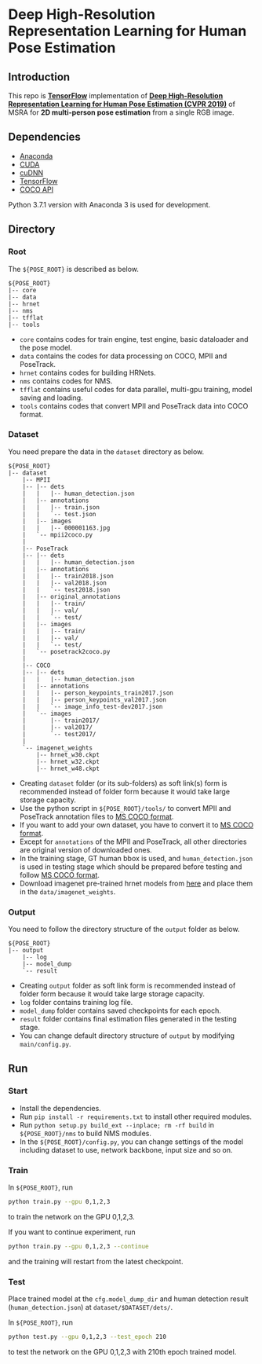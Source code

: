 # Deep High-Resolution Representation Learning for Human Pose Estimation

## Introduction

This repo is **[TensorFlow](https://www.tensorflow.org)** implementation of **[Deep High-Resolution Representation Learning for Human Pose Estimation (CVPR 2019)](https://arxiv.org/abs/1902.09212)** of MSRA for **2D multi-person pose estimation** from a single RGB image.

## Dependencies
* [Anaconda](https://www.anaconda.com/download/)
* [CUDA](https://developer.nvidia.com/cuda-downloads)
* [cuDNN](https://developer.nvidia.com/cudnn)
* [TensorFlow](https://www.tensorflow.org/)
* [COCO API](https://github.com/cocodataset/cocoapi)

Python 3.7.1 version with Anaconda 3 is used for development.

## Directory

### Root
The `${POSE_ROOT}` is described as below.
```
${POSE_ROOT}
|-- core
|-- data
|-- hrnet
|-- nms
|-- tfflat
|-- tools
```
* `core` contains codes for train engine, test engine, basic dataloader and the pose model.
* `data` contains the codes for data processing on COCO, MPII and PoseTrack.
* `hrnet` contains codes for building HRNets.
* `nms` contains codes for NMS.
* `tfflat` contains useful codes for data parallel, multi-gpu training, model saving and loading.
* `tools` contains codes that convert MPII and PoseTrack data into COCO format.


### Dataset
You need prepare the data in the `dataset` directory as below.
```
${POSE_ROOT}
|-- dataset
    |-- MPII
    |-- |-- dets
    |   |   |-- human_detection.json
    |   |-- annotations
    |   |   |-- train.json
    |   |   `-- test.json
    |   |-- images
    |   |   |-- 000001163.jpg
    |   `-- mpii2coco.py
    |
    |-- PoseTrack
    |-- |-- dets
    |   |   |-- human_detection.json
    |   |-- annotations
    |   |   |-- train2018.json
    |   |   |-- val2018.json
    |   |   `-- test2018.json
    |   |-- original_annotations
    |   |   |-- train/
    |   |   |-- val/
    |   |   `-- test/
    |   |-- images
    |   |   |-- train/
    |   |   |-- val/
    |   |   `-- test/
    |   `-- posetrack2coco.py
    |
    |-- COCO
    |-- |-- dets
    |   |   |-- human_detection.json
    |   |-- annotations
    |   |   |-- person_keypoints_train2017.json
    |   |   |-- person_keypoints_val2017.json
    |   |   `-- image_info_test-dev2017.json
    |   `-- images
    |       |-- train2017/
    |       |-- val2017/
    |       `-- test2017/
    |
    `-- imagenet_weights
        |-- hrnet_w30.ckpt
        |-- hrnet_w32.ckpt
        |-- hrnet_w48.ckpt
```
* Creating `dataset` folder (or its sub-folders) as soft link(s) form is recommended instead of folder form because it would take large storage capacity.
* Use the python script in `${POSE_ROOT}/tools/` to convert MPII and PoseTrack annotation files to [MS COCO format](http://cocodataset.org/#format-data).
* If you want to add your own dataset, you have to convert it to [MS COCO format](http://cocodataset.org/#format-data).
* Except for `annotations` of the MPII and PoseTrack, all other directories are original version of downloaded ones.
* In the training stage, GT human bbox is used, and `human_detection.json` is used in testing stage which should be prepared before testing and follow [MS COCO format](http://cocodataset.org/#format-results).
* Download imagenet pre-trained hrnet models from [here]() and place them in the `data/imagenet_weights`.

### Output
You need to follow the directory structure of the `output` folder as below.
```
${POSE_ROOT}
|-- output
    |-- log
    |-- model_dump
    `-- result

```
* Creating `output` folder as soft link form is recommended instead of folder form because it would take large storage capacity.
* `log` folder contains training log file.
* `model_dump` folder contains saved checkpoints for each epoch.
* `result` folder contains final estimation files generated in the testing stage.
* You can change default directory structure of `output` by modifying `main/config.py`.

## Run
### Start
* Install the dependencies.
* Run `pip install -r requirements.txt` to install other required modules.
* Run `python setup.py build_ext --inplace; rm -rf build` in `${POSE_ROOT}/nms` to build NMS modules.
* In the `${POSE_ROOT}/config.py`, you can change settings of the model including dataset to use, network backbone, input size and so on.

### Train
In `${POSE_ROOT}`, run
```bash
python train.py --gpu 0,1,2,3
```
to train the network on the GPU 0,1,2,3. 

If you want to continue experiment, run 
```bash
python train.py --gpu 0,1,2,3 --continue
```
and the training will restart from the latest checkpoint.

### Test
Place trained model at the `cfg.model_dump_dir` and human detection result (`human_detection.json`) at `dataset/$DATASET/dets/`.

In `${POSE_ROOT}`, run 
```bash
python test.py --gpu 0,1,2,3 --test_epoch 210
```
to test the network on the GPU 0,1,2,3 with 210th epoch trained model.

